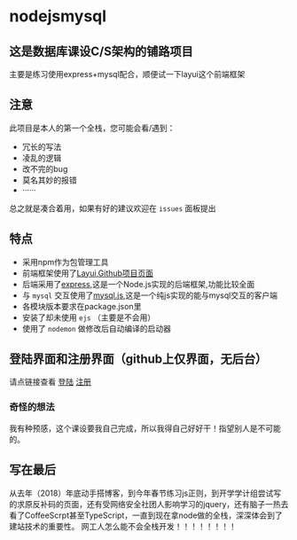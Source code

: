 # nodejsmysql

## 这是数据库课设C/S架构的铺路项目

主要是练习使用express+mysql配合，顺便试一下layui这个前端框架

## 注意

此项目是本人的第一个全栈，您可能会看/遇到：

* 冗长的写法
* 凌乱的逻辑
* 改不完的bug
* 莫名其妙的报错
* ······

总之就是凑合着用，如果有好的建议欢迎在 `issues` 面板提出

## 特点

* 采用npm作为包管理工具
* 前端框架使用了[Layui](https://www.layui.com/),[Github项目页面](https://github.com/sentsin/layui/)
* 后端采用了[express](https://github.com/expressjs/express/),这是一个Node.js实现的后端框架,功能比较全面
* 与 `mysql` 交互使用了[mysql.js](https://github.com/mysqljs/mysql),这是一个纯js实现的能与mysql交互的客户端
* 各模块版本要求在package.json里
* 安装了却未使用 `ejs` （主要是不会用）
* 使用了 `nodemon` 做修改后自动编译的启动器

## 登陆界面和注册界面（github上仅界面，无后台）

请点链接查看
[登陆](https://lollipopnougat.github.io/login-pages/login)
[注册](https://lollipopnougat.github.io/login-pages/register)

### 奇怪的想法

我有种预感，这个课设要我自己完成，所以我得自己好好干！指望别人是不可能的。

## 写在最后

从去年（2018）年底动手搭博客，到今年春节练习js正则，到开学学计组尝试写的求原反补码的页面，还有受网络安全社团人影响学习的jquery，还有脑子一热去看了CoffeeScrpt甚至TypeScript，一直到现在拿node做的全栈，深深体会到了建站技术的重要性。
网工人怎么能不会全栈开发！！！！！！！！
